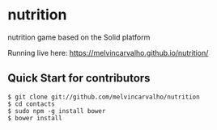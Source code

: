 # nutrition

nutrition game based on the Solid platform

Running live here: https://melvincarvalho.github.io/nutrition/

Quick Start for contributors
----------------------------

```
$ git clone git://github.com/melvincarvalho/nutrition
$ cd contacts
$ sudo npm -g install bower
$ bower install
```
